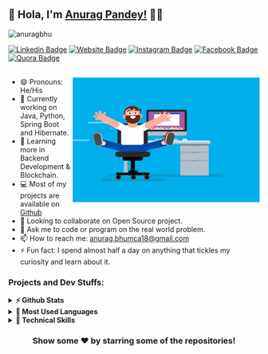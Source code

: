## :rainbow:  Hola, I'm [Anurag Pandey!](http://anuragbhu.github.io/) :eyes:👋

<p align="left"> <img src="https://komarev.com/ghpvc/?username=anuragbhu&label=visitors&color=blue&style=plastic" alt="anuragbhu" /> </p>

[![Linkedin Badge](https://img.shields.io/badge/-LinkedIn-0e76a8?style=flat-square&logo=Linkedin&logoColor=white)](https://www.linkedin.com/in/anuragbhu/)
[![Website Badge](https://img.shields.io/badge/Website-3b5998?style=flat-square&logo=google-chrome&logoColor=white)](http://anuragbhu.github.io/)
[![Instagram Badge](https://img.shields.io/badge/-Instagram-e4405f?style=flat-square&logo=Instagram&logoColor=white)](https://www.instagram.com/anurag.bhu/)
[![Facebook Badge](https://img.shields.io/badge/Facebook-1877F2?style=flat-square&logo=facebook&logoColor=white)](https://www.facebook.com/anuragbhu18)
[![Quora Badge](https://img.shields.io/badge/Quora-%23B92B27.svg?&style=flat-square&logo=Quora&logoColor=white)](https://www.quora.com/profile/Anurag-Pandey-363)
<br/>
<br/>

<img align="right" height="250" width="375" alt="" src="/coder.gif" />

- 😄 Pronouns: He/His
- 🔭 Currently working on Java, Python, Spring Boot and Hibernate. 
- 🌱 Learning more in Backend Development & Blockchain.
- 💻 Most of my projects are available on [Github](https://www.github.com/anuragbhu/)
- 👯 Looking to collaborate on Open Source project.
- 💬 Ask me to code or program on the real world problem.
- 📫 How to reach me: <a href="anurag.bhumca18@gmail.com">anurag.bhumca18@gmail.com</a>
- ⚡ Fun fact: I spend almost half a day on anything that tickles my curiosity and learn about it.

### Projects and Dev Stuffs:

<details>	
  <summary><b>⚡ Github Stats</b></summary>
  <img alt="" src="https://github-readme-stats.vercel.app/api?username=anuragbhu&show_icons=true&hide_border=true" />
</details>

<details>	
  <summary><b>🚀 Most Used Languages</b></summary>
  <img align="center" src="https://github-readme-stats.vercel.app/api/top-langs/?username=anuragbhu&theme=light&hide_langs_below=1&hide=html,css" />
</details>

<details>
  <summary><b>🚀 Technical Skills</b></summary>
  <img src="https://img.shields.io/badge/-django-black?style=flat&logo=django"> <img src="https://img.shields.io/badge/-Firebase-black?style=flat&logo=Firebase"> 
  <img src="https://img.shields.io/badge/-C%20&%20C++-659ad2?style=flat&logo=c%2B%2B&logoColor=ffffff"> <img src="https://img.shields.io/badge/-Python%203-black?style=flat&logo=python&logoColor=white"> <br />
  <img src = "https://img.shields.io/badge/-HTML5-E34F26?style=flat&logo=html5&logoColor=white"> <img src = "https://img.shields.io/badge/-CSS3-1572B6?style=flat&logo=css3&logoColor=white"> 
  <img src="https://img.shields.io/badge/-Bootstrap-563D7C?style=flat&logo=bootstrap&logoColor=white"> <br />
</details>

<div align="center">

### Show some ❤️ by starring some of the repositories!

</div>

